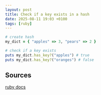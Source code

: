 ```yaml
---
layout: post
title: Check if a key exists in a hash
date: 2025-08-11 19:03 +0100
tags: [ruby]
---
```


```ruby
# create hash
my_dict = { "apples" => 3, "pears" => 2 }

# check if a key exists
puts my_dict.has_key?("apples") # true
puts my_dict.has_key?("oranges") # false
```

## Sources 

[ruby docs](https://ruby-doc.org/core-2.5.8/Hash.html#method-i-has_key-3F)
